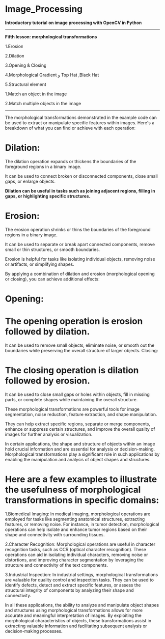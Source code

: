 # Image_Processing

**Introductory tutorial on image processing with OpenCV in Python**



*****************************************************************

**Fifth lesson: morphological transformations**

1.Erosion

2.Dilation

3.Opening & Closing

4.Morphological Gradient و Top Hat ,Black Hat

5.Structural element

1.Match an object in the image

2.Match multiple objects in the image
******************************************************

The morphological transformations demonstrated in the example code can be used to extract or manipulate specific features within images. Here's a breakdown of what you can find or achieve with each operation:

# Dilation:

The dilation operation expands or thickens the boundaries of the foreground regions in a binary image.

It can be used to connect broken or disconnected components, close small gaps, or enlarge objects.

**Dilation can be useful in tasks such as joining adjacent regions, filling in gaps, or highlighting specific structures.**


# Erosion:

The erosion operation shrinks or thins the boundaries of the foreground regions in a binary image.

It can be used to separate or break apart connected components, remove small or thin structures, or smooth boundaries.

Erosion is helpful for tasks like isolating individual objects, removing noise or artifacts, or simplifying shapes.

By applying a combination of dilation and erosion (morphological opening or closing), you can achieve additional effects:

# Opening:

# The opening operation is erosion followed by dilation.

It can be used to remove small objects, eliminate noise, or smooth out the boundaries while preserving the overall structure of larger objects.
Closing:

# The closing operation is dilation followed by erosion.

It can be used to close small gaps or holes within objects, fill in missing parts, or complete shapes while maintaining the overall structure.

These morphological transformations are powerful tools for image segmentation, noise reduction, feature extraction, and shape manipulation. 

They can help extract specific regions, separate or merge components, enhance or suppress certain structures, and improve the overall quality of images for further analysis or visualization.

























In certain applications, the shape and structure of objects within an image hold crucial information and are essential for analysis or decision-making. Morphological transformations play a significant role in such applications by enabling the manipulation and analysis of object shapes and structures.

# Here are a few examples to illustrate the usefulness of morphological transformations in specific domains:

 1.Biomedical Imaging: In medical imaging, morphological operations are employed for tasks like segmenting anatomical structures, extracting features, or removing noise. For instance, in tumor detection, morphological operations can help isolate and enhance tumor regions based on their shape and connectivity with surrounding tissues.

 

2.Character Recognition: Morphological operations are useful in character recognition tasks, such as OCR (optical character recognition). These operations can aid in isolating individual characters, removing noise or distortions, and improving character segmentation by leveraging the structure and connectivity of the text components.



3.Industrial Inspection: In industrial settings, morphological transformations are valuable for quality control and inspection tasks. They can be used to identify defects, detect and extract specific features, or assess the structural integrity of components by analyzing their shape and connectivity.

In all these applications, the ability to analyze and manipulate object shapes and structures using morphological transformations allows for more accurate and meaningful interpretation of images. By exploiting the morphological characteristics of objects, these transformations assist in extracting valuable information and facilitating subsequent analysis or decision-making processes.
